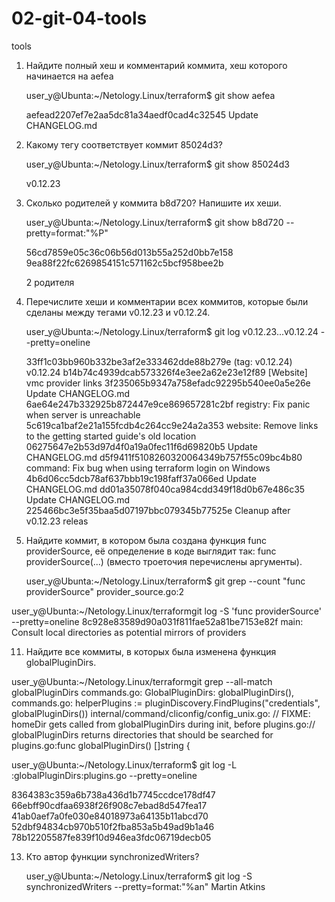 # 02-git-04-tools
tools

1. Найдите полный хеш и комментарий коммита, хеш которого начинается на aefea
   
   user_y@Ubunta:~/Netology.Linux/terraform$ git show aefea

   aefead2207ef7e2aa5dc81a34aedf0cad4c32545 Update CHANGELOG.md

3. Какому тегу соответствует коммит 85024d3?

   user_y@Ubunta:~/Netology.Linux/terraform$ git show 85024d3

   v0.12.23

5. Сколько родителей у коммита b8d720? Напишите их хеши.

   user_y@Ubunta:~/Netology.Linux/terraform$ git show b8d720 --pretty=format:"%P"

   56cd7859e05c36c06b56d013b55a252d0bb7e158 9ea88f22fc6269854151c571162c5bcf958bee2b

   2 родителя
   
7. Перечислите хеши и комментарии всех коммитов, которые были сделаны между тегами v0.12.23 и v0.12.24.
 
   user_y@Ubunta:~/Netology.Linux/terraform$ git log v0.12.23...v0.12.24 --pretty=oneline 

   33ff1c03bb960b332be3af2e333462dde88b279e (tag: v0.12.24) v0.12.24
   b14b74c4939dcab573326f4e3ee2a62e23e12f89 [Website] vmc provider links
   3f235065b9347a758efadc92295b540ee0a5e26e Update CHANGELOG.md
   6ae64e247b332925b872447e9ce869657281c2bf registry: Fix panic when server is unreachable
   5c619ca1baf2e21a155fcdb4c264cc9e24a2a353 website: Remove links to the getting started guide's old location
   06275647e2b53d97d4f0a19a0fec11f6d69820b5 Update CHANGELOG.md
   d5f9411f5108260320064349b757f55c09bc4b80 command: Fix bug when using terraform login on Windows
   4b6d06cc5dcb78af637bbb19c198faff37a066ed Update CHANGELOG.md
   dd01a35078f040ca984cdd349f18d0b67e486c35 Update CHANGELOG.md
   225466bc3e5f35baa5d07197bbc079345b77525e Cleanup after v0.12.23 releas

9. Найдите коммит, в котором была создана функция func providerSource, её определение в коде выглядит так: func providerSource(...) (вместо троеточия перечислены аргументы).

    user_y@Ubunta:~/Netology.Linux/terraform$ git grep --count "func providerSource"
   provider_source.go:2

user_y@Ubunta:~/Netology.Linux/terraformgit log -S 'func providerSource' --pretty=oneline 
   8c928e83589d90a031f811fae52a81be7153e82f main: Consult local directories as potential mirrors of providers

11. Найдите все коммиты, в которых была изменена функция globalPluginDirs.
    
   user_y@Ubunta:~/Netology.Linux/terraformgit grep --all-match globalPluginDirs
   commands.go:            GlobalPluginDirs: globalPluginDirs(),
   commands.go:    helperPlugins := pluginDiscovery.FindPlugins("credentials", globalPluginDirs())
   internal/command/cliconfig/config_unix.go:              // FIXME: homeDir gets called from globalPluginDirs during init, before
   plugins.go:// globalPluginDirs returns directories that should be searched for
   plugins.go:func globalPluginDirs() []string {

   user_y@Ubunta:~/Netology.Linux/terraform$ git log -L :globalPluginDirs:plugins.go --pretty=oneline 

   8364383c359a6b738a436d1b7745ccdce178df47
   66ebff90cdfaa6938f26f908c7ebad8d547fea17
   41ab0aef7a0fe030e84018973a64135b11abcd70
   52dbf94834cb970b510f2fba853a5b49ad9b1a46
   78b12205587fe839f10d946ea3fdc06719decb05

13. Кто автор функции synchronizedWriters?
    
    user_y@Ubunta:~/Netology.Linux/terraform$ git log -S synchronizedWriters --pretty=format:"%an"
    Martin Atkins 
